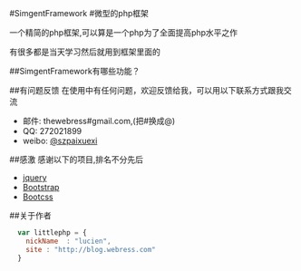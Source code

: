 #SimgentFramework
#微型的php框架

一个精简的php框架,可以算是一个php为了全面提高php水平之作

有很多都是当天学习然后就用到框架里面的

##SimgentFramework有哪些功能？



##有问题反馈
在使用中有任何问题，欢迎反馈给我，可以用以下联系方式跟我交流

* 邮件: thewebress#gmail.com,(把#换成@)
* QQ:  272021899
* weibo: [@szpaixuexi](http://weibo.com/2458829170)





##感激
感谢以下的项目,排名不分先后
* [jquery](http://jquery.com)
* [Bootstrap](http://getbootstrap.com)
* [Bootcss](http://www.bootcss.com)

##关于作者

```javascript
  var littlephp = {
    nickName  : "lucien",
    site : "http://blog.webress.com"
  }
```
